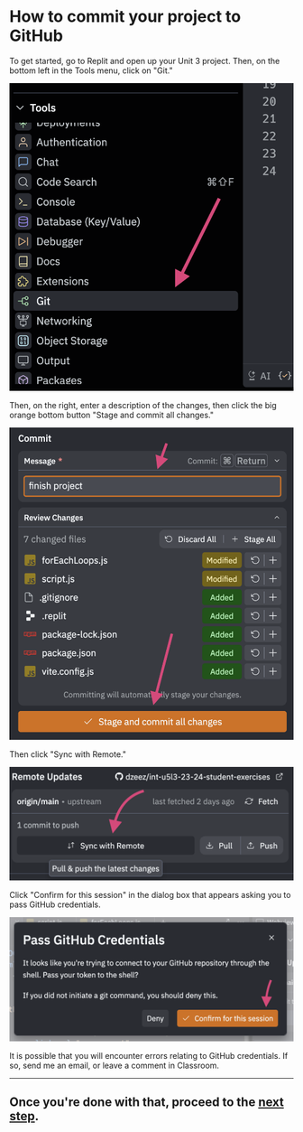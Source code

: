# How to commit your project to GitHub

To get started, go to Replit and open up your Unit 3 project. Then, on the bottom left in the Tools menu, click on "Git."

![Replit Git menu selection](images/replit_tools_git.png)

Then, on the right, enter a description of the changes, then click the big orange bottom button "Stage and commit all changes."

![Replit commit changes](images/replit_commit.png)

Then click "Sync with Remote." 

![Replit sync with remote button](images/replit_sync_remote.png)

Click "Confirm for this session" in the dialog box that appears asking you to pass GitHub credentials.

![Replit pass credentials button](images/replit_pass_credentials.png)

It is possible that you will encounter errors relating to GitHub credentials. If so, send me an email, or leave a comment in Classroom.

---
## Once you're done with that, proceed to the [next step](publish).

